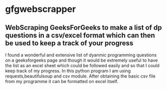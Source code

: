 # gfgwebscrapper
WebScraping GeeksForGeeks to make a list of dp questions in a csv/excel format which can then be used to keep a track of your progress
---
I found a wonderful and extensive list of dyanmic programming questions on a geeksforgeeks page and though it would be extremely useful to have the list as an excel sheet which could be followed easily and so that I could keep track of my progress. 
In this python program I am using requests,beautifulsoup and csv module. After obtaining the basic csv file from my programme it can be formatted on excel itself.
